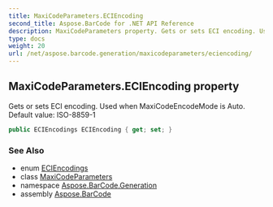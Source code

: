 ```yaml
---
title: MaxiCodeParameters.ECIEncoding
second_title: Aspose.BarCode for .NET API Reference
description: MaxiCodeParameters property. Gets or sets ECI encoding. Used when MaxiCodeEncodeMode is Auto. Default value ISO88591
type: docs
weight: 20
url: /net/aspose.barcode.generation/maxicodeparameters/eciencoding/
---
```

## MaxiCodeParameters.ECIEncoding property

Gets or sets ECI encoding. Used when MaxiCodeEncodeMode is Auto. Default value: ISO-8859-1

```csharp
public ECIEncodings ECIEncoding { get; set; }
```

### See Also

* enum [ECIEncodings](../../eciencodings/)
* class [MaxiCodeParameters](../)
* namespace [Aspose.BarCode.Generation](../../../aspose.barcode.generation/)
* assembly [Aspose.BarCode](../../../)



